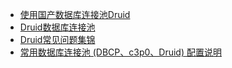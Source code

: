 
* [使用国产数据库连接池Druid](https://blog.didispace.com/spring-boot-learning-21-3-3/)
* [Druid数据库连接池](https://www.cnblogs.com/chiangchou/p/sunny-1.html#_label5)
* [Druid常见问题集锦](https://github.com/alibaba/druid/wiki/%E5%B8%B8%E8%A7%81%E9%97%AE%E9%A2%98)
* [常用数据库连接池 (DBCP、c3p0、Druid) 配置说明](https://www.cnblogs.com/JavaSubin/p/5294721.html)
